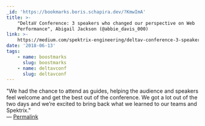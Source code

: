 ```yaml
---
_id: 'https://bookmarks.boris.schapira.dev/?KmwImA'
title: >-
    "DeltaV Conference: 3 speakers who changed our perspective on Web
    Performance", Abigail Jackson (@abbie_davis_000)
link: >-
    https://medium.com/spektrix-engineering/deltav-conference-3-speakers-who-changed-our-perspective-on-web-performance-adc1ecc3c7df
date: '2018-06-13'
tags:
    - name: boostmarks
      slug: boostmarks
    - name: deltavconf
      slug: deltavconf
---
```


&quot;We had the chance to attend as guides, helping the audience and speakers
feel welcome and get the best out of the conference. We got a lot out of the two
days and we’re excited to bring back what we learned to our teams and
Spektrix.&quot; <br>&#8212;
<a href="https://bookmarks.boris.schapira.dev/?KmwImA" title="Permalink">Permalink</a>
